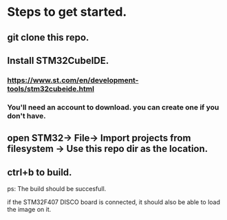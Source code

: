 # Steps to get started.

## git clone this repo.
## Install STM32CubeIDE.
### https://www.st.com/en/development-tools/stm32cubeide.html
### You'll need an account to download. you can create one if you don't have.
## open STM32-> File-> Import projects from filesystem -> Use this repo dir as the location.
## ctrl+b to build.

ps: The build should be succesfull.

if the STM32F407 DISCO board is connected, it should also be able to load the image on it.

